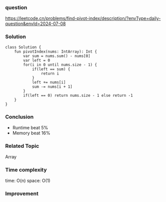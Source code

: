 ### question
https://leetcode.cn/problems/find-pivot-index/description/?envType=daily-question&envId=2024-07-08

### Solution
```
class Solution {
    fun pivotIndex(nums: IntArray): Int {
        var sum = nums.sum() - nums[0]
        var left = 0
        for(i in 0 until nums.size - 1) {
            if(left == sum) {
                return i
            }
            left += nums[i]
            sum -= nums[i + 1]
        }
        if(left == 0) return nums.size - 1 else return -1
    }
}
```
### Conclusion
- Runtime beat 5% 
- Memory beat 16%

### Related Topic
Array

### Time complexity
time: O(n)
space: O(1)

### Improvement